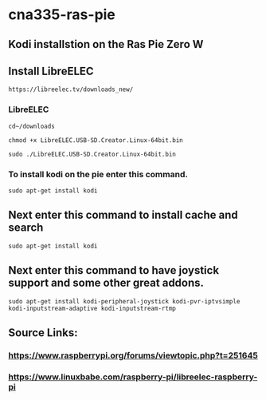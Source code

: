 # cna335-ras-pie

## Kodi installstion on the Ras Pie Zero W

## Install LibreELEC 
```
https://libreelec.tv/downloads_new/

```
### LibreELEC
```
cd~/downloads
```
```
chmod +x LibreELEC.USB-SD.Creator.Linux-64bit.bin
```
```
sudo ./LibreELEC.USB-SD.Creator.Linux-64bit.bin
```
### To install kodi on the pie enter this command.
```
sudo apt-get install kodi
```
## Next enter this command to install cache and search
```
sudo apt-get install kodi
```
## Next enter this command to have joystick support and some other great addons. 
```
sudo apt-get install kodi-peripheral-joystick kodi-pvr-iptvsimple kodi-inputstream-adaptive kodi-inputstream-rtmp
```


## Source Links:
### https://www.raspberrypi.org/forums/viewtopic.php?t=251645 
### https://www.linuxbabe.com/raspberry-pi/libreelec-raspberry-pi
